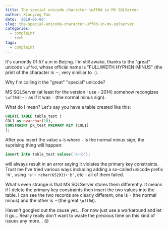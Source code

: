 ```yaml
---
title: The special unicode character \uff0d in MS SQLServer
author: Xianying Tan
date: '2019-05-06'
slug: the-special-unicode-character-uff0d-in-ms-sqlserver
categories:
  - complaint
  - tech
tags:
  - complaint
---
```



It's currently 01:57 a.m in Beijing. I'm still awake, thanks to the "great" unicode `\uff0d`, whose official name is "FULLWIDTH HYPHEN-MINUS" (the print of the character is `－`, very similiar to `-`).

Why I'm calling it the "great" "special" unicode?

MS SQLServer (at least for the version I use - 2014) somehow recongizes `\uff0d(－)` as if it was `-` (the normal minus sign).

What do I mean? Let's say you have a table created like this:

```sql
CREATE TABLE table_test (
COL1 as nvarchar(10),
CONSTRAINT pk_test PRIMARY KEY (COL1)
);
```

After you insert the value `a-b` where `-` is the normal minus sign, the suprising thing will happen: 

```sql
insert into table_test values('a－b');
```

will always result in an error saying it violates the primary key constraints. Trust me I've tried various ways including adding a so-called unicode prefix `'N'`, using `'a'+ nchar(65293)+'b'`, etc - all of them failed.

What's even strange is that MS SQLServer stores them differently. It means if I delete the primary key constraints then insert the two values into the table. I can see the two records are clearly different, one is `-` (the normal minus) and the other is `－`(the great `\uff0d`).

Haven't googled out the cause yet... For now just use a workaround and let it go... Really really don't want to waste the precious time on this kind of issues any more... :cry:
